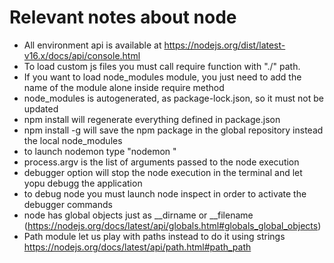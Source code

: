 # Relevant notes about node 
- All environment api is available at https://nodejs.org/dist/latest-v16.x/docs/api/console.html 
- To load custom js files you must call require function with "./" path.
- If you want to load node_modules module, you just need to add the name of the module alone inside require method
- node_modules is autogenerated, as package-lock.json, so it must not be updated
- npm install will regenerate everything defined in package.json
- npm install -g will save the npm package in the global repository instead the local node_modules
- to launch nodemon type "nodemon <js script>"
- process.argv is the list of arguments passed to the node execution
- debugger option will stop the node execution in the terminal and let yopu debugg the application
- to debug node you must launch node inspect in order to activate the debugger commands
- node has global objects just as __dirname or __filename (https://nodejs.org/docs/latest/api/globals.html#globals_global_objects)
- Path module let us play with paths instead to do it using strings https://nodejs.org/docs/latest/api/path.html#path_path
